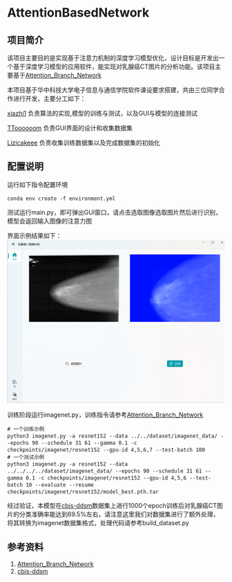 # AttentionBasedNetwork

## 项目简介

该项目主要目的是实现基于注意力机制的深度学习模型优化，设计目标是开发出一个基于深度学习模型的应用软件，能实现对乳腺癌CT图片的分析功能。该项目主要基于[Attention_Branch_Network](https://github.com/machine-perception-robotics-group/attention_branch_network)

本项目基于华中科技大学电子信息与通信学院软件课设要求搭建，共由三位同学合作进行开发，主要分工如下：

[xiazhi1](https://github.com/xiazhi1) 负责算法的实现,模型的训练与测试，以及GUI与模型的连接测试

[TToooooom](https://github.com/TToooooom) 负责GUI界面的设计和收集数据集


[Lizicakeee](https://github.com/Lizicakeee) 负责收集训练数据集以及完成数据集的初始化

## 配置说明

运行如下指令配置环境
```
conda env create -f environment.yml
```

测试运行main.py，即可弹出GUI窗口，请点击选取图像选取图片然后进行识别，模型会返回输入图像的注意力图

界面示例结果如下：![](images/example.png)

训练阶段运行imagenet.py，训练指令请参考[Attention_Branch_Network](https://github.com/machine-perception-robotics-group/attention_branch_network)


```
# 一个训练示例
python3 imagenet.py -a resnet152 --data ../../dataset/imagenet_data/ --epochs 90 --schedule 31 61 --gamma 0.1 -c checkpoints/imagenet/resnet152 --gpu-id 4,5,6,7 --test-batch 100
# 一个测试示例
python3 imagenet.py -a resnet152 --data ../../../../dataset/imagenet_data/ --epochs 90 --schedule 31 61 --gamma 0.1 -c checkpoints/imagenet/resnet152 --gpu-id 4,5,6 --test-batch 10 --evaluate --resume checkpoints/imagenet/resnet152/model_best.pth.tar
```

经过验证，本模型在[cbis-ddsm](https://www.kaggle.com/datasets/awsaf49/cbis-ddsm-breast-cancer-image-dataset)数据集上进行1000个epoch训练后对乳腺癌CT图片的分类准确率能达到69.5%左右，请注意这里我们对数据集进行了额外处理，将其转换为imagenet数据集格式，处理代码请参考build_dataset.py


## 参考资料

1. [Attention_Branch_Network](https://github.com/machine-perception-robotics-group/attention_branch_network)
2. [cbis-ddsm](https://www.kaggle.com/datasets/awsaf49/cbis-ddsm-breast-cancer-image-dataset)